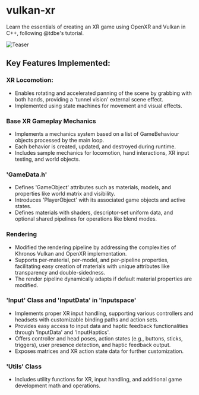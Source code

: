 # vulkan-xr
Learn the essentials of creating an XR game using OpenXR and Vulkan in C++, following @tdbe's tutorial.

![Teaser](teaser.gif)

## Key Features Implemented:

### XR Locomotion:
- Enables rotating and accelerated panning of the scene by grabbing with both hands, providing a 'tunnel vision' external scene effect.
- Implemented using state machines for movement and visual effects.

### Base XR Gameplay Mechanics
- Implements a mechanics system based on a list of GameBehaviour objects processed by the main loop.
- Each behavior is created, updated, and destroyed during runtime.
- Includes sample mechanics for locomotion, hand interactions, XR input testing, and world objects.

### 'GameData.h'
- Defines 'GameObject' attributes such as materials, models, and properties like world matrix and visibility.
- Introduces 'PlayerObject' with its associated game objects and active states.
- Defines materials with shaders, descriptor-set uniform data, and optional shared pipelines for operations like blend modes.

### Rendering
- Modified the rendering pipeline by addressing the complexities of Khronos Vulkan and OpenXR implementation.
- Supports per-material, per-model, and per-pipeline properties, facilitating easy creation of materials with unique attributes like transparency and double-sidedness.
- The render pipeline dynamically adapts if default material properties are modified.

### 'Input' Class and 'InputData' in 'Inputspace'
- Implements proper XR input handling, supporting various controllers and headsets with customizable binding paths and action sets.
- Provides easy access to input data and haptic feedback functionalities through 'InputData' and 'InputHaptics'.
- Offers controller and head poses, action states (e.g., buttons, sticks, triggers), user presence detection, and haptic feedback output.
- Exposes matrices and XR action state data for further customization.

### 'Utils' Class
- Includes utility functions for XR, input handling, and additional game development math and operations.
